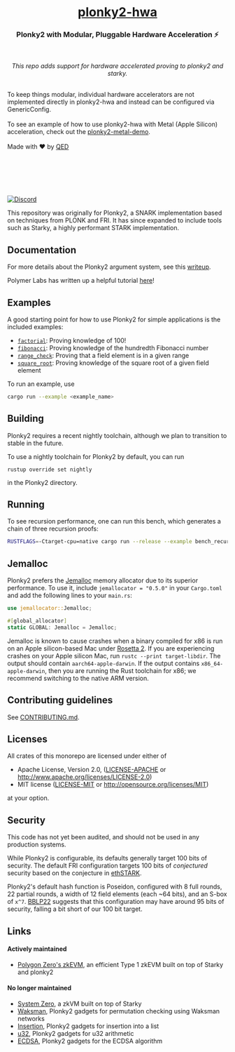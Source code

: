 <div align="center">
  <h1 align="center"><a href="https://github.com/QEDProtocol/plonky2-hwa">plonky2-hwa</a></h1>
  <h3 align="center">Plonky2 with Modular, Pluggable Hardware Acceleration ⚡</h3>
  <br />
  <p align="center">
    <i>This repo adds support for hardware accelerated proving to plonky2 and starky.</i>
  </p>
</div>
<div align="left">
  <br />
  To keep things modular, individual hardware accelerators are not implemented directly in plonky2-hwa and instead can be configured via GenericConfig.
  <br />
  <br />
  To see an example of how to use plonky2-hwa with Metal (Apple Silicon) acceleration, check out the <a href="https://github.com/QEDProtocol/plonky2-metal-demo">plonky2-metal-demo</a>.
  <br />
  <br />
  Made with ❤️ by <a href="https://qedprotocol.com">QED</a>
  <h2>&nbsp;</h2>
</div>
<br />

[![Discord](https://img.shields.io/discord/743511677072572486?logo=discord)](https://discord.gg/QZKRUpqCJ6)

This repository was originally for Plonky2, a SNARK implementation based on techniques from PLONK and FRI. It has since expanded to include tools such as Starky, a highly performant STARK implementation.


## Documentation

For more details about the Plonky2 argument system, see this [writeup](plonky2/plonky2.pdf).

Polymer Labs has written up a helpful tutorial [here](https://polymerlabs.medium.com/a-tutorial-on-writing-zk-proofs-with-plonky2-part-i-be5812f6b798)!


## Examples

A good starting point for how to use Plonky2 for simple applications is the included examples:

* [`factorial`](plonky2/examples/factorial.rs): Proving knowledge of 100!
* [`fibonacci`](plonky2/examples/fibonacci.rs): Proving knowledge of the hundredth Fibonacci number
* [`range_check`](plonky2/examples/range_check.rs): Proving that a field element is in a given range
* [`square_root`](plonky2/examples/square_root.rs): Proving knowledge of the square root of a given field element

To run an example, use

```sh
cargo run --example <example_name>
```


## Building

Plonky2 requires a recent nightly toolchain, although we plan to transition to stable in the future.

To use a nightly toolchain for Plonky2 by default, you can run
```
rustup override set nightly
```
in the Plonky2 directory.


## Running

To see recursion performance, one can run this bench, which generates a chain of three recursion proofs:

```sh
RUSTFLAGS=-Ctarget-cpu=native cargo run --release --example bench_recursion -- -vv
```

## Jemalloc

Plonky2 prefers the [Jemalloc](http://jemalloc.net) memory allocator due to its superior performance. To use it, include `jemallocator = "0.5.0"` in your `Cargo.toml` and add the following lines
to your `main.rs`:

```rust
use jemallocator::Jemalloc;

#[global_allocator]
static GLOBAL: Jemalloc = Jemalloc;
```

Jemalloc is known to cause crashes when a binary compiled for x86 is run on an Apple silicon-based Mac under [Rosetta 2](https://support.apple.com/en-us/HT211861). If you are experiencing crashes on your Apple silicon Mac, run `rustc --print target-libdir`. The output should contain `aarch64-apple-darwin`. If the output contains `x86_64-apple-darwin`, then you are running the Rust toolchain for x86; we recommend switching to the native ARM version.

## Contributing guidelines

See [CONTRIBUTING.md](./CONTRIBUTING.md).

## Licenses

All crates of this monorepo are licensed under either of

* Apache License, Version 2.0, ([LICENSE-APACHE](LICENSE-APACHE) or http://www.apache.org/licenses/LICENSE-2.0)
* MIT license ([LICENSE-MIT](LICENSE-MIT) or http://opensource.org/licenses/MIT)

at your option.


## Security

This code has not yet been audited, and should not be used in any production systems.

While Plonky2 is configurable, its defaults generally target 100 bits of security. The default FRI configuration targets 100 bits of *conjectured* security based on the conjecture in [ethSTARK](https://eprint.iacr.org/2021/582).

Plonky2's default hash function is Poseidon, configured with 8 full rounds, 22 partial rounds, a width of 12 field elements (each ~64 bits), and an S-box of `x^7`. [BBLP22](https://tosc.iacr.org/index.php/ToSC/article/view/9850) suggests that this configuration may have around 95 bits of security, falling a bit short of our 100 bit target.


## Links

#### Actively maintained

- [Polygon Zero's zkEVM](https://github.com/0xPolygonZero/zk_evm), an efficient Type 1 zkEVM built on top of Starky and plonky2

#### No longer maintained

- [System Zero](https://github.com/0xPolygonZero/system-zero), a zkVM built on top of Starky
- [Waksman](https://github.com/0xPolygonZero/plonky2-waksman), Plonky2 gadgets for permutation checking using Waksman networks
- [Insertion](https://github.com/0xPolygonZero/plonky2-insertion), Plonky2 gadgets for insertion into a list
- [u32](https://github.com/0xPolygonZero/plonky2-u32), Plonky2 gadgets for u32 arithmetic
- [ECDSA](https://github.com/0xPolygonZero/plonky2-ecdsa), Plonky2 gadgets for the ECDSA algorithm

